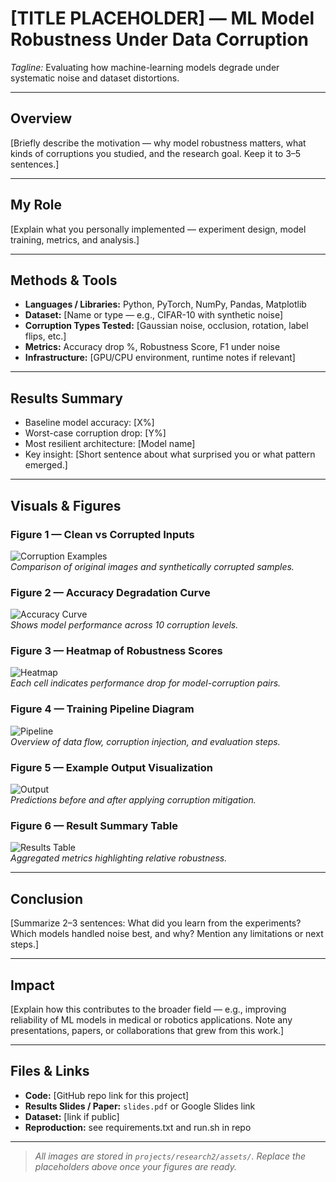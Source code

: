 # [TITLE PLACEHOLDER] — ML Model Robustness Under Data Corruption
*Tagline:* Evaluating how machine-learning models degrade under systematic noise and dataset distortions.

---

## Overview
[Briefly describe the motivation — why model robustness matters, what kinds of corruptions you studied, and the research goal. Keep it to 3–5 sentences.]

---

## My Role
[Explain what you personally implemented — experiment design, model training, metrics, and analysis.]

---

## Methods & Tools
- **Languages / Libraries:** Python, PyTorch, NumPy, Pandas, Matplotlib  
- **Dataset:** [Name or type — e.g., CIFAR-10 with synthetic noise]  
- **Corruption Types Tested:** [Gaussian noise, occlusion, rotation, label flips, etc.]  
- **Metrics:** Accuracy drop %, Robustness Score, F1 under noise  
- **Infrastructure:** [GPU/CPU environment, runtime notes if relevant]

---

## Results Summary
- Baseline model accuracy: [X%]  
- Worst-case corruption drop: [Y%]  
- Most resilient architecture: [Model name]  
- Key insight: [Short sentence about what surprised you or what pattern emerged.]

---

## Visuals & Figures

### Figure 1 — Clean vs Corrupted Inputs
![Corruption Examples](./assets/figure1_clean_vs_corrupted.png)  
*Comparison of original images and synthetically corrupted samples.*

### Figure 2 — Accuracy Degradation Curve
![Accuracy Curve](./assets/figure2_accuracy_drop.png)  
*Shows model performance across 10 corruption levels.*

### Figure 3 — Heatmap of Robustness Scores
![Heatmap](./assets/figure3_heatmap.png)  
*Each cell indicates performance drop for model-corruption pairs.*

### Figure 4 — Training Pipeline Diagram
![Pipeline](./assets/figure4_pipeline.png)  
*Overview of data flow, corruption injection, and evaluation steps.*

### Figure 5 — Example Output Visualization
![Output](./assets/figure5_output_sample.png)  
*Predictions before and after applying corruption mitigation.*

### Figure 6 — Result Summary Table
![Results Table](./assets/figure6_table.png)  
*Aggregated metrics highlighting relative robustness.*

---

## Conclusion
[Summarize 2–3 sentences: What did you learn from the experiments? Which models handled noise best, and why? Mention any limitations or next steps.]

---

## Impact
[Explain how this contributes to the broader field — e.g., improving reliability of ML models in medical or robotics applications. Note any presentations, papers, or collaborations that grew from this work.]

---

## Files & Links
- **Code:** [GitHub repo link for this project]  
- **Results Slides / Paper:** `slides.pdf` or Google Slides link  
- **Dataset:** [link if public]  
- **Reproduction:** see requirements.txt and run.sh in repo

---

> *All images are stored in `projects/research2/assets/`. Replace the placeholders above once your figures are ready.*
